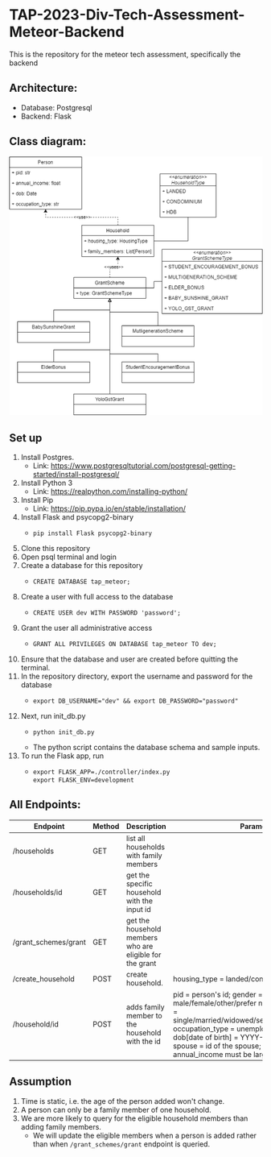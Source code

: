 # TAP-2023-Div-Tech-Assessment-Meteor-Backend
This is the repository for the meteor tech assessment, specifically the backend

## Architecture:
- Database: Postgresql
- Backend: Flask 

## Class diagram:
![Class Diagram](diagrams/class_diagram.png)

## Set up
1. Install Postgres. 
    - Link: https://www.postgresqltutorial.com/postgresql-getting-started/install-postgresql/
2. Install Python 3
    - Link: https://realpython.com/installing-python/ 
3. Install Pip
    - Link: https://pip.pypa.io/en/stable/installation/ 
4. Install Flask and psycopg2-binary
    - ```
      pip install Flask psycopg2-binary
5. Clone this repository
6. Open psql terminal and login
7. Create a database for this repository
    - ```
      CREATE DATABASE tap_meteor;
8. Create a user with full access to the database
    - ```
      CREATE USER dev WITH PASSWORD 'password';
9. Grant the user all administrative access
    - ```
      GRANT ALL PRIVILEGES ON DATABASE tap_meteor TO dev;
10. Ensure that the database and user are created before quitting the terminal.
11. In the repository directory, export the username and password for the database
    - ```
      export DB_USERNAME="dev" && export DB_PASSWORD="password"
12. Next, run init_db.py
    - ```
      python init_db.py
    - The python script contains the database schema and sample inputs.
13. To run the Flask app, run
    - ```
      export FLASK_APP=./controller/index.py
      export FLASK_ENV=development
## All Endpoints:
| Endpoint | Method | Description | Parameters
| --- | --- | --- | --- |
| /households | GET |list all households with family members |
| /households/id | GET |get the specific household with the input id |
|  /grant_schemes/grant | GET | get the household members who are eligible for the grant |
| /create_household | POST | create household. | housing_type = landed/condominium/hdb
| /household/id | POST | adds family member to the household with the id | pid = person's id; gender = male/female/other/prefer not to say; marital_status = single/married/widowed/separated/divorced/others; occupation_type = unemployed/student/employed; dob[date of birth] = YYYY-MM-DD; OPTIONAL: spouse = id of the spouse; OPTIONAL: annual_income must be larger than 0 if included. 

## Assumption
1. Time is static, i.e. the age of the person added won't change. 
2. A person can only be a family member of one household.
3. We are more likely to query for the eligible household members than adding family members. 
    - We will update the eligible members when a person is added rather than when `/grant_schemes/grant` endpoint is queried.
    